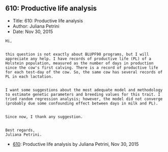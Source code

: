 ## 610: Productive life analysis

- Title: 610: Productive life analysis
- Author: Juliana Petrini
- Date: Nov 30, 2015

```
Hi, 


this question is not exactly about BLUPF90 programs, but I will appreciate any help. I have records of productive life (PL) of a Holstein population, measured as the number of days in production since the cow's first calving. There is a record of productive life for each test-day of the cow. So, the same cow has several records of PL in each lactation. 


I want some suggestions about the most adequate model and methodology to estimate genetic parameters and breeding values for this trait. I tried random regression analysis; however, the model did not converge (probably due some confounding effect between days in milk and PL). 


Since now, I thank any suggestion. 


Best regards, 
Juliana Petrini. 
```

- [610](0610.md): Productive life analysis by Juliana Petrini, Nov 30, 2015
